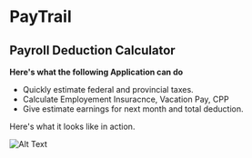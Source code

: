 # PayTrail

## Payroll Deduction Calculator ##

**Here's what the following Application can do**

* Quickly estimate federal and provincial taxes.
* Calculate Employement Insuracnce, Vacation Pay, CPP 
* Give estimate earnings for next month and total deduction.

Here's what it looks like in action.

![Alt Text](https://github.com/YASH12366/PayTrail/blob/master/PayTrailDemo.gif)

